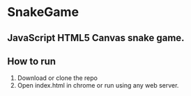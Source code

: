 # SnakeGame
## JavaScript HTML5 Canvas snake game.

## How to run
1. Download or clone the repo
2. Open index.html in chrome or run using any web server.
